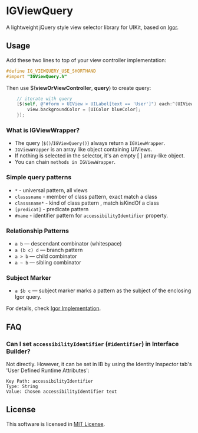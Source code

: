 # IGViewQuery

A lightweight jQuery style view selector library for UIKit, based on [Igor](https://github.com/dhemery/igor).

## Usage

Add these two lines to top of your view controller implementation:

```objective-c
#define IG_VIEWQUERY_USE_SHORTHAND
#import "IGViewQuery.h"
```

Then use $(__viewOrViewController__, __query__) to create query:

```objective-c
    // iterate with query
    [$(self, @"#form > UIView > UILabel[text == 'User']") each:^(UIView* view){
        view.backgroundColor = [UIColor blueColor];
    }];
```

### What is IGViewWrapper?

- The query (```$()```/```IGViewQuery()```) always return a ```IGViewWrapper```. 
- ```IGViewWrapper``` is an array like object containing UIViews. 
- If nothing is selected in the selector, it's an empty [ ] array-like object.
- You can chain ```methods in IGViewWrapper```.

### Simple query patterns

- ``*`` - universal pattern, all views
- ``classsname`` - member of class pattern, exact match a class
- ``classsname*`` - kind of class pattern , match isKindOf a class
- ``[predicat]`` - predicate pattern
- ``#name`` -  identifier pattern for ``accessibilityIdentifier`` property.

### Relationship Patterns

- ``a b`` — descendant combinator (whitespace)
- ``a (b c) d`` — branch pattern
- ``a > b`` — child combinator
- ``a ~ b`` — sibling combinator

### Subject Marker

- ``a $b c`` —  subject marker marks a pattern as the subject of the enclosing Igor query.

For details, check [Igor Implementation](https://github.com/dhemery/igor/wiki/Implementation-Status).

## FAQ

### Can I set ``accessibilityIdentifier`` (``#identifier``) in Interface Builder?

Not directly. However, it can be set in IB by using the Identity Inspector tab's 'User Defined Runtime Attributes':

    Key Path: accessibilityIdentifier
    Type: String
    Value: Chosen accessibilityIdentifier text

## License

This software is licensed in [MIT License](https://github.com/siuying/ViewQuery/blob/master/LICENSE.txt).
